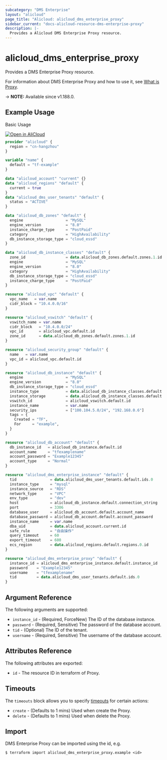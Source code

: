 ```yaml
---
subcategory: "DMS Enterprise"
layout: "alicloud"
page_title: "Alicloud: alicloud_dms_enterprise_proxy"
sidebar_current: "docs-alicloud-resource-dms-enterprise-proxy"
description: |-
  Provides a Alicloud DMS Enterprise Proxy resource.
---
```


# alicloud_dms_enterprise_proxy

Provides a DMS Enterprise Proxy resource.

For information about DMS Enterprise Proxy and how to use it, see [What is Proxy](https://next.api.alibabacloud.com/document/dms-enterprise/2018-11-01/CreateProxy).

-> **NOTE:** Available since v1.188.0.

## Example Usage

Basic Usage

<div style="display: block;margin-bottom: 40px;"><div class="oics-button" style="float: right;position: absolute;margin-bottom: 10px;">
  <a href="https://api.aliyun.com/terraform?resource=alicloud_dms_enterprise_proxy&exampleId=3b009d78-a79c-30ae-1c67-744f13732fba6ceb1a26&activeTab=example&spm=docs.r.dms_enterprise_proxy.0.3b009d78a7&intl_lang=EN_US" target="_blank">
    <img alt="Open in AliCloud" src="https://img.alicdn.com/imgextra/i1/O1CN01hjjqXv1uYUlY56FyX_!!6000000006049-55-tps-254-36.svg" style="max-height: 44px; max-width: 100%;">
  </a>
</div></div>

```terraform
provider "alicloud" {
  region = "cn-hangzhou"
}

variable "name" {
  default = "tf-example"
}

data "alicloud_account" "current" {}
data "alicloud_regions" "default" {
  current = true
}
data "alicloud_dms_user_tenants" "default" {
  status = "ACTIVE"
}

data "alicloud_db_zones" "default" {
  engine                   = "MySQL"
  engine_version           = "8.0"
  instance_charge_type     = "PostPaid"
  category                 = "HighAvailability"
  db_instance_storage_type = "cloud_essd"
}

data "alicloud_db_instance_classes" "default" {
  zone_id                  = data.alicloud_db_zones.default.zones.1.id
  engine                   = "MySQL"
  engine_version           = "8.0"
  category                 = "HighAvailability"
  db_instance_storage_type = "cloud_essd"
  instance_charge_type     = "PostPaid"
}

resource "alicloud_vpc" "default" {
  vpc_name   = var.name
  cidr_block = "10.4.0.0/16"
}

resource "alicloud_vswitch" "default" {
  vswitch_name = var.name
  cidr_block   = "10.4.0.0/24"
  vpc_id       = alicloud_vpc.default.id
  zone_id      = data.alicloud_db_zones.default.zones.1.id
}

resource "alicloud_security_group" "default" {
  name   = var.name
  vpc_id = alicloud_vpc.default.id
}

resource "alicloud_db_instance" "default" {
  engine                   = "MySQL"
  engine_version           = "8.0"
  db_instance_storage_type = "cloud_essd"
  instance_type            = data.alicloud_db_instance_classes.default.instance_classes.0.instance_class
  instance_storage         = data.alicloud_db_instance_classes.default.instance_classes.0.storage_range.min
  vswitch_id               = alicloud_vswitch.default.id
  instance_name            = var.name
  security_ips             = ["100.104.5.0/24", "192.168.0.6"]
  tags = {
    Created = "TF",
    For     = "example",
  }
}

resource "alicloud_db_account" "default" {
  db_instance_id   = alicloud_db_instance.default.id
  account_name     = "tfexamplename"
  account_password = "Example12345"
  account_type     = "Normal"
}

resource "alicloud_dms_enterprise_instance" "default" {
  tid               = data.alicloud_dms_user_tenants.default.ids.0
  instance_type     = "mysql"
  instance_source   = "RDS"
  network_type      = "VPC"
  env_type          = "dev"
  host              = alicloud_db_instance.default.connection_string
  port              = 3306
  database_user     = alicloud_db_account.default.account_name
  database_password = alicloud_db_account.default.account_password
  instance_name     = var.name
  dba_uid           = data.alicloud_account.current.id
  safe_rule         = "自由操作"
  query_timeout     = 60
  export_timeout    = 600
  ecs_region        = data.alicloud_regions.default.regions.0.id
}

resource "alicloud_dms_enterprise_proxy" "default" {
  instance_id = alicloud_dms_enterprise_instance.default.instance_id
  password    = "Example12345"
  username    = "tfexamplename"
  tid         = data.alicloud_dms_user_tenants.default.ids.0
}
```

## Argument Reference

The following arguments are supported:

* `instance_id` - (Required, ForceNew) The ID of the database instance.
* `password` - (Required, Sensitive) The password of the database account.
* `tid` - (Optional) The ID of the tenant.
* `username` - (Required, Sensitive) The username of the database account.

## Attributes Reference

The following attributes are exported:

* `id` - The resource ID in terraform of Proxy.

## Timeouts

The `timeouts` block allows you to specify [timeouts](https://www.terraform.io/docs/configuration-0-11/resources.html#timeouts) for certain actions:

* `create` - (Defaults to 1 mins) Used when create the Proxy.
* `delete` - (Defaults to 1 mins) Used when delete the Proxy.


## Import

DMS Enterprise Proxy can be imported using the id, e.g.

```shell
$ terraform import alicloud_dms_enterprise_proxy.example <id>
```